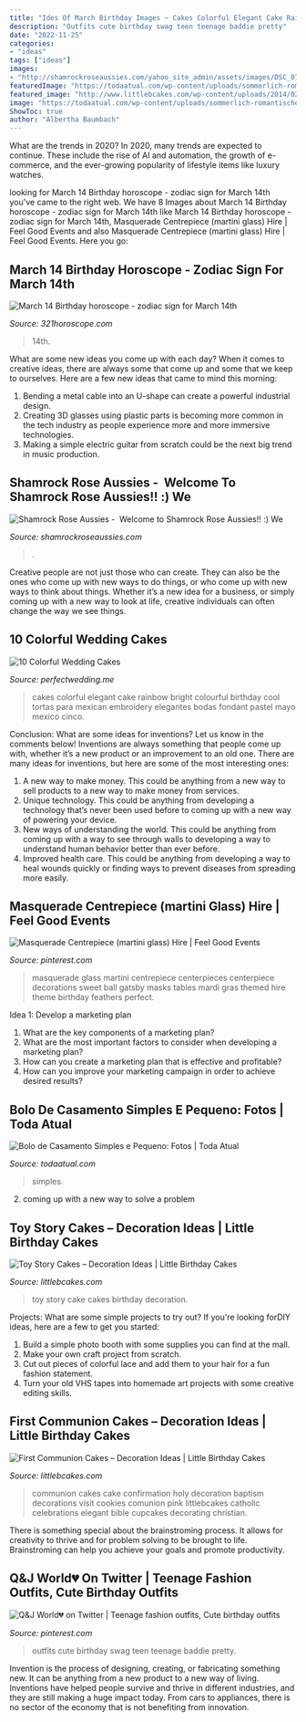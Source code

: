 ```yaml
---
title: "Ides Of March Birthday Images ~ Cakes Colorful Elegant Cake Rainbow Bright Colourful Birthday Cool Tortas Para Mexican Embroidery Elegantes Bodas Fondant Pastel Mayo Mexico Cinco"
description: "Outfits cute birthday swag teen teenage baddie pretty"
date: "2022-11-25"
categories:
- "ideas"
tags: ["ideas"]
images:
- "http://shamrockroseaussies.com/yahoo_site_admin/assets/images/DSC_0782.124232546_std.JPG"
featuredImage: "https://todaatual.com/wp-content/uploads/sommerlich-romantische-hochzeitsideen-laxenburg_0034-780x1183-696x1056.jpg"
featured_image: "http://www.littlebcakes.com/wp-content/uploads/2014/02/Toy-Story-Cake-Ideas.jpg"
image: "https://todaatual.com/wp-content/uploads/sommerlich-romantische-hochzeitsideen-laxenburg_0034-780x1183-696x1056.jpg"
ShowToc: true
author: "Albertha Baumbach"
---
```



What are the trends in 2020?
In 2020, many trends are expected to continue. These include the rise of AI and automation, the growth of e-commerce, and the ever-growing popularity of lifestyle items like luxury watches.

	

		
looking for March 14 Birthday horoscope - zodiac sign for March 14th you've came to the right web. We have 8 Images about March 14 Birthday horoscope - zodiac sign for March 14th like March 14 Birthday horoscope - zodiac sign for March 14th, Masquerade Centrepiece (martini glass) Hire | Feel Good Events and also Masquerade Centrepiece (martini glass) Hire | Feel Good Events. Here you go:
		
    
## March 14 Birthday Horoscope - Zodiac Sign For March 14th

<img loading=lazy src="https://www.321horoscope.com/wp-content/uploads/2018/01/march-14.jpg" onerror="this.onerror=null;this.src='https://tse4.mm.bing.net/th?id=OIP.YD9Et-E6pfriSMBCc48w8QHaF8&amp;pid=15.1';" alt="March 14 Birthday horoscope - zodiac sign for March 14th">

_Source: 321horoscope.com_

>14th. 

	

What are some new ideas you come up with each day?
When it comes to creative ideas, there are always some that come up and some that we keep to ourselves. Here are a few new ideas that came to mind this morning: 
1. Bending a metal cable into an U-shape can create a powerful industrial design.
2. Creating 3D glasses using plastic parts is becoming more common in the tech industry as people experience more and more immersive technologies.
3. Making a simple electric guitar from scratch could be the next big trend in music production.

    
## Shamrock Rose Aussies - ﻿﻿﻿ Welcome To Shamrock Rose Aussies!! :) We

<img loading=lazy src="http://shamrockroseaussies.com/yahoo_site_admin/assets/images/DSC_0782.124232546_std.JPG" onerror="this.onerror=null;this.src='https://tse4.mm.bing.net/th?id=OIP.A849W9qZ-uNXkjQ6RNtH0QHaE-&amp;pid=15.1';" alt="Shamrock Rose Aussies - ﻿﻿﻿ Welcome to Shamrock Rose Aussies!! :) We">

_Source: shamrockroseaussies.com_

>. 

	

Creative people are not just those who can create. They can also be the ones who come up with new ways to do things, or who come up with new ways to think about things. Whether it’s a new idea for a business, or simply coming up with a new way to look at life, creative individuals can often change the way we see things.

    
## 10 Colorful Wedding Cakes

<img loading=lazy src="http://www.perfectwedding.me/wp-content/uploads/2013/03/elegant-wedding-cakes-81.jpg" onerror="this.onerror=null;this.src='https://tse3.mm.bing.net/th?id=OIP.79Z2AZ00HGur5gyx_FrvwAHaKE&amp;pid=15.1';" alt="10 Colorful Wedding Cakes">

_Source: perfectwedding.me_

>cakes colorful elegant cake rainbow bright colourful birthday cool tortas para mexican embroidery elegantes bodas fondant pastel mayo mexico cinco. 

	

Conclusion: What are some ideas for inventions? Let us know in the comments below!
Inventions are always something that people come up with, whether it’s a new product or an improvement to an old one. There are many ideas for inventions, but here are some of the most interesting ones:
1. A new way to make money. This could be anything from a new way to sell products to a new way to make money from services.
2. Unique technology. This could be anything from developing a technology that’s never been used before to coming up with a new way of powering your device.
3. New ways of understanding the world. This could be anything from coming up with a way to see through walls to developing a way to understand human behavior better than ever before. 
4. Improved health care. This could be anything from developing a way to heal wounds quickly or finding ways to prevent diseases from spreading more easily.

    
## Masquerade Centrepiece (martini Glass) Hire | Feel Good Events

<img loading=lazy src="https://i.pinimg.com/736x/18/73/14/187314623e8a29a887257e3f870e7cf8.jpg" onerror="this.onerror=null;this.src='https://tse1.mm.bing.net/th?id=OIP.Ft1os21G2qNp0MDf64zzcAHaLH&amp;pid=15.1';" alt="Masquerade Centrepiece (martini glass) Hire | Feel Good Events">

_Source: pinterest.com_

>masquerade glass martini centrepiece centerpieces centerpiece decorations sweet ball gatsby masks tables mardi gras themed hire theme birthday feathers perfect. 

	

Idea 1: Develop a marketing plan
1. What are the key components of a marketing plan? 
2. What are the most important factors to consider when developing a marketing plan? 
3. How can you create a marketing plan that is effective and profitable? 
4. How can you improve your marketing campaign in order to achieve desired results?

    
## Bolo De Casamento Simples E Pequeno: Fotos | Toda Atual

<img loading=lazy src="https://todaatual.com/wp-content/uploads/sommerlich-romantische-hochzeitsideen-laxenburg_0034-780x1183-696x1056.jpg" onerror="this.onerror=null;this.src='https://tse2.mm.bing.net/th?id=OIP.jnPAnghodj1GfenRvA8EJQHaLP&amp;pid=15.1';" alt="Bolo de Casamento Simples e Pequeno: Fotos | Toda Atual">

_Source: todaatual.com_

>simples. 

	

2. coming up with a new way to solve a problem 

    
## Toy Story Cakes – Decoration Ideas | Little Birthday Cakes

<img loading=lazy src="http://www.littlebcakes.com/wp-content/uploads/2014/02/Toy-Story-Cake-Ideas.jpg" onerror="this.onerror=null;this.src='https://tse1.mm.bing.net/th?id=OIP.SkDbF0H0TF2sYM-v-v5-wAHaLG&amp;pid=15.1';" alt="Toy Story Cakes – Decoration Ideas | Little Birthday Cakes">

_Source: littlebcakes.com_

>toy story cake cakes birthday decoration. 

	

Projects: What are some simple projects to try out?
If you're looking forDIY ideas, here are a few to get you started: 
1. Build a simple photo booth with some supplies you can find at the mall.
2. Make your own craft project from scratch.
3. Cut out pieces of colorful lace and add them to your hair for a fun fashion statement. 
4. Turn your old VHS tapes into homemade art projects with some creative editing skills.

    
## First Communion Cakes – Decoration Ideas | Little Birthday Cakes

<img loading=lazy src="http://www.littlebcakes.com/wp-content/uploads/2014/02/First-Communion-Cake-Ideas.jpg" onerror="this.onerror=null;this.src='https://tse4.mm.bing.net/th?id=OIP.1RPWOvpRM8PYYx0NG-ujNAHaLV&amp;pid=15.1';" alt="First Communion Cakes – Decoration Ideas | Little Birthday Cakes">

_Source: littlebcakes.com_

>communion cakes cake confirmation holy decoration baptism decorations visit cookies comunion pink littlebcakes catholic celebrations elegant bible cupcakes decorating christian. 

	

There is something special about the brainstroming process. It allows for creativity to thrive and for problem solving to be brought to life. Brainstroming can help you achieve your goals and promote productivity.

    
## Q&amp;J World💔 On Twitter | Teenage Fashion Outfits, Cute Birthday Outfits

<img loading=lazy src="https://i.pinimg.com/736x/33/49/60/334960dc4877af6061f0a89e50928bc5.jpg" onerror="this.onerror=null;this.src='https://tse2.mm.bing.net/th?id=OIP._Nw3iPD6sU02QoJFvpiOrQHaJ3&amp;pid=15.1';" alt="Q&amp;J World💔 on Twitter | Teenage fashion outfits, Cute birthday outfits">

_Source: pinterest.com_

>outfits cute birthday swag teen teenage baddie pretty. 

	

Invention is the process of designing, creating, or fabricating something new. It can be anything from a new product to a new way of living. Inventions have helped people survive and thrive in different industries, and they are still making a huge impact today. From cars to appliances, there is no sector of the economy that is not benefiting from innovation.

